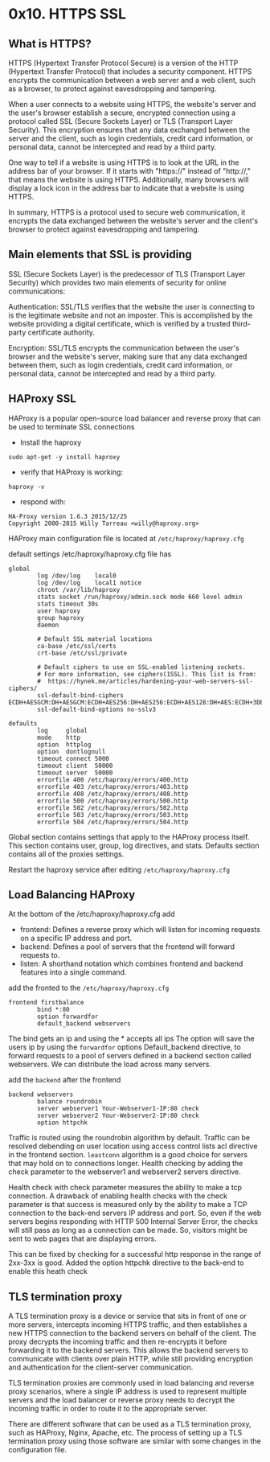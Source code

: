 # 0x10. HTTPS SSL

## What is HTTPS?

HTTPS (Hypertext Transfer Protocol Secure) is a version of the HTTP (Hypertext Transfer Protocol) that includes a security component. HTTPS encrypts the communication between a web server and a web client, such as a browser, to protect against eavesdropping and tampering.

When a user connects to a website using HTTPS, the website's server and the user's browser establish a secure, encrypted connection using a protocol called SSL (Secure Sockets Layer) or TLS (Transport Layer Security). This encryption ensures that any data exchanged between the server and the client, such as login credentials, credit card information, or personal data, cannot be intercepted and read by a third party.

One way to tell if a website is using HTTPS is to look at the URL in the address bar of your browser. If it starts with "https://" instead of "http://," that means the website is using HTTPS. Additionally, many browsers will display a lock icon in the address bar to indicate that a website is using HTTPS.

In summary, HTTPS is a protocol used to secure web communication, it encrypts the data exchanged between the website's server and the client's browser to protect against eavesdropping and tampering.

## Main elements that SSL is providing

SSL (Secure Sockets Layer) is the predecessor of TLS (Transport Layer Security) which provides two main elements of security for online communications:

Authentication: SSL/TLS verifies that the website the user is connecting to is the legitimate website and not an imposter. This is accomplished by the website providing a digital certificate, which is verified by a trusted third-party certificate authority.

Encryption: SSL/TLS encrypts the communication between the user's browser and the website's server, making sure that any data exchanged between them, such as login credentials, credit card information, or personal data, cannot be intercepted and read by a third party.

## HAProxy SSL

HAProxy is a popular open-source load balancer and reverse proxy that can be used to terminate SSL connections

- Install the haproxy

```
sudo apt-get -y install haproxy
```

- verify that HAProxy is working:

```
haproxy -v
```

- respond with:

```
HA-Proxy version 1.6.3 2015/12/25
Copyright 2000-2015 Willy Tarreau <willy@haproxy.org>
```

HAProxy main configuration file is located at `/etc/haproxy/haproxy.cfg`

default settings /etc/haproxy/haproxy.cfg file has

```
global
        log /dev/log    local0
        log /dev/log    local1 notice
        chroot /var/lib/haproxy
        stats socket /run/haproxy/admin.sock mode 660 level admin
        stats timeout 30s
        user haproxy
        group haproxy
        daemon

        # Default SSL material locations
        ca-base /etc/ssl/certs
        crt-base /etc/ssl/private

        # Default ciphers to use on SSL-enabled listening sockets.
        # For more information, see ciphers(1SSL). This list is from:
        #  https://hynek.me/articles/hardening-your-web-servers-ssl-ciphers/
        ssl-default-bind-ciphers ECDH+AESGCM:DH+AESGCM:ECDH+AES256:DH+AES256:ECDH+AES128:DH+AES:ECDH+3DES:DH+3DES:RSA+AESGCM:RSA+AES:RSA+3DES:!aNULL:!MD5:!DSS
        ssl-default-bind-options no-sslv3

defaults
        log     global
        mode    http
        option  httplog
        option  dontlognull
        timeout connect 5000
        timeout client  50000
        timeout server  50000
        errorfile 400 /etc/haproxy/errors/400.http
        errorfile 403 /etc/haproxy/errors/403.http
        errorfile 408 /etc/haproxy/errors/408.http
        errorfile 500 /etc/haproxy/errors/500.http
        errorfile 502 /etc/haproxy/errors/502.http
        errorfile 503 /etc/haproxy/errors/503.http
        errorfile 504 /etc/haproxy/errors/504.http
```

Global section contains settings that apply to the HAProxy process itself. This section contains user, group, log directives, and stats.
Defaults section contains all of the proxies settings.

Restart the haproxy service after editing `/etc/haproxy/haproxy.cfg`

## Load Balancing HAProxy

At the bottom of the /etc/haproxy/haproxy.cfg add

- frontend: Defines a reverse proxy which will listen for incoming requests on a specific IP address and port.
- backend: Defines a pool of servers that the frontend will forward requests to.
- listen: A shorthand notation which combines frontend and backend features into a single command.

add the fronted to the `/etc/haproxy/haproxy.cfg`

```
frontend firstbalance
        bind *:80
        option forwardfor
        default_backend webservers
```

The bind gets an ip and using the \* accepts all ips
The option will save the users ip by using the `forwardfor` options
Default_backend directive, to forward requests to a pool of servers defined in a backend section called webservers. We can distribute the load across many servers.

add the `backend` after the frontend

```
backend webservers
        balance roundrobin
        server webserver1 Your-Webserver1-IP:80 check
        server webserver2 Your-Webserver2-IP:80 check
        option httpchk
```

Traffic is routed using the roundrobin algorithm by default.
Traffic can be resolved debending on user location using access control lists acl directive in the frontend section.
`leastconn` algorithm is a good choice for servers that may hold on to connections longer.
Health checking by adding the check parameter to the webserver1 and webserver2 servers directive.

Health check with check parameter measures the ability to make a tcp connection. A drawback of enabling health checks with the check parameter is that success is measured only by the ability to make a TCP connection to the back-end servers IP address and port. So, even if the web servers begins responding with HTTP 500 Internal Server Error, the checks will still pass as long as a connection can be made. So, visitors might be sent to web pages that are displaying errors.

This can be fixed by checking for a successful http response in the range of 2xx-3xx is good. Added the option httpchk directive to the back-end to enable this heath check

## TLS termination proxy

A TLS termination proxy is a device or service that sits in front of one or more servers, intercepts incoming HTTPS traffic, and then establishes a new HTTPS connection to the backend servers on behalf of the client. The proxy decrypts the incoming traffic and then re-encrypts it before forwarding it to the backend servers. This allows the backend servers to communicate with clients over plain HTTP, while still providing encryption and authentication for the client-server communication.

TLS termination proxies are commonly used in load balancing and reverse proxy scenarios, where a single IP address is used to represent multiple servers and the load balancer or reverse proxy needs to decrypt the incoming traffic in order to route it to the appropriate server.

There are different software that can be used as a TLS termination proxy, such as HAProxy, Nginx, Apache, etc. The process of setting up a TLS termination proxy using those software are similar with some changes in the configuration file.
